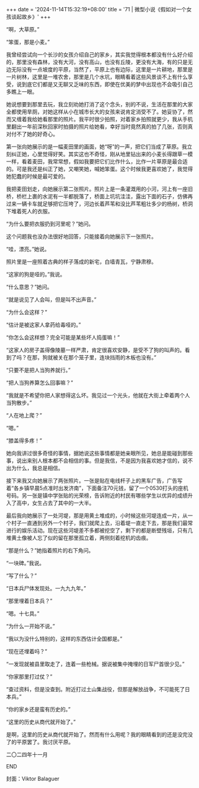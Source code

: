 +++
date = '2024-11-14T15:32:19+08:00'
title = '71 | 微型小说《假如对一个女孩谈起故乡》'
+++

“啊，大草原。”

“笨蛋，那是小麦。”

我曾经尝试向一个长沙的女孩介绍自己的家乡，其实我觉得根本都没有什么好介绍的，那里没有森林，没有大河，没有高山，也没有丘陵，更没有大海，有的只是无边无际没有一点坡度的平原，当然了，平原上也有边际，这里是一片耕地，那里是一片树林，这里是一堆农舍，那里是几个水坑，眼睛看着这些风景谈不上有什么享受，说到底它们都是又无聊又乏味的东西，即使在优美的梦中出现也不会吸引自己多瞧上一眼。

她说想要到那里去玩，我立刻劝她打消了这个念头，别的不说，生活在那里的大家全都使用旱厕，对她这样从小在城市长大的女孩来说肯定消受不了。她妥协了，然而又缠着我给她看那里的照片。我平时很少拍照，对着家乡拍照就更少，我从手机里翻出一年前深秋回家时拍摄的照片给她看，幸好当时竟然真的拍了几张，否则真对付不了她的好奇心。

第一张向她展示的是一幅麦田里的画面，她“呀”的一声，把它们当成了草原。我立刻纠正她，心里觉得好笑。其实这也不奇怪，刚从地里钻出来的小麦长得跟草一模一样，看着麦田，我常常想，假如我要把它们比作什么，比作一片草原是最合适的。可是我还是纠正了她，又嘲笑她，喊她笨蛋。这个时候我更喜欢她了，我觉得她犯蠢的时候是最可爱的。

我把麦田划走，向她展示第二张照片。照片上是一条灌溉用的小河，河上有一座旧桥，桥栏上裹的水泥有一半都脱落了，桥面上坑坑洼洼，露出下面的石子，仿佛再过来一辆卡车就足够把它压垮了，河边长着芦苇和没比芦苇粗壮多少的杨树，桥洞下堆着死人的衣服。

“为什么要把衣服扔到河里呢？”她问。

这个问题我也没办法很好地回答，只能接着向她展示下一张照片。

“哇，漂亮。”她说。

照片里是一座照着古典的样子落成的新宅，白墙青瓦，宁静肃穆。

“这家的狗是哑的。”我说。

“什么意思？”她问。

“就是说见了人会叫，但是叫不出声音。”

“为什么会这样？”

“估计是被这家人拿药给毒哑的。”

“你怎么会这样想？完全可能是某些坏人捣蛋嘛！”

“这家人的房子盖得像陵墓一样严肃，肯定很喜欢安静，是受不了狗的叫声的。看到了吗？在那，狗就被关在那个笼子里，连块挡雨的木板也没有。”

“只要不是把人当狗养就行。”

“把人当狗养算怎么回事嘛？”

“我就是不希望你把人家想得这么坏。我见过一个光头，他就在大街上牵着两个人当狗散步。”

“人在地上爬？”

“嗯。”

“膝盖得多疼！”

她向我讲过很多奇怪的事情，据她说这些事情都是她亲眼所见，她总是能碰到那些事，说出来别人根本都不会相信的事。但是我信，不是因为我喜欢她才信的，说不出为什么，我总是相信。

接下来我又向她展示了两张照片。一张是贴在电线杆子上的黑车广告，广告写着“各乡镇早晨5点准时出发济南”，下面备注70元钱，留了一个0530打头的座机号码。另一张是镇中学张贴的光荣榜，告诉附近的村民有哪些学生以优异的成绩升入了高中，女生占去了其中的一大半。

最后我向她展示了一处河堤，那是用黄土堆成的，小时候这些河堤连成一片，从一个村子一直通到另外一个村子，我们就爬上去，沿着堤一直走下去，那是我们最常进行的娱乐活动。现在这些河堤差不多都被挖空了，剩下的都是断壁残垣，只有几堆黄土像被人忘了似的留在那里孤立着，两侧刻着挖机的齿痕。

“那是什么？”她指着照片的右下角问。

“一块碑。”我说。

“写了什么？”

“日本兵尸体发现处。一九九九年。”

“那里埋着日本兵？”

“嗯。十七具。”

“为什么一开始不说。”

“我以为没什么特别的，这样的东西估计全国都是。”

“现在还埋着吗？”

“一发现就被县里取走了，连着一些枪械。据说被集中掩埋的日军尸首很少见。”

“你家那里打过仗？”

“查过资料，但是没查到。附近打过土山集战役，但那是解放战争，不可能死了日本兵。”

“你的家乡还是蛮有历史的。”

“这里的历史从商代就开始了。”

是啊，这里的历史从商代就开始了。然而有什么用呢？我的眼睛看到的还是没完没了的平原罢了。我讨厌平原。

二〇二四年十一月

END

封面：Viktor Balaguer



